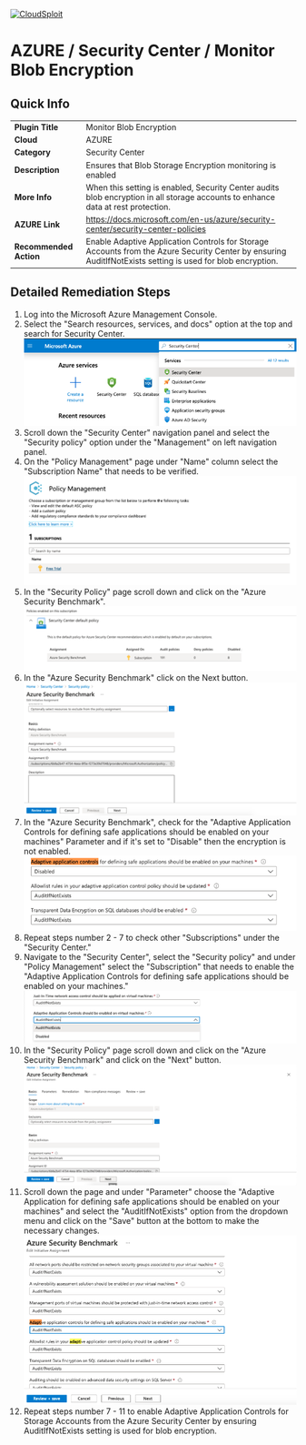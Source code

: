 [![CloudSploit](https://cloudsploit.com/img/logo-new-big-text-100.png "CloudSploit")](https://cloudsploit.com)

# AZURE / Security Center / Monitor Blob Encryption

## Quick Info

| | |
|-|-|
| **Plugin Title** | Monitor Blob Encryption |
| **Cloud** | AZURE |
| **Category** | Security Center |
| **Description** | Ensures that Blob Storage Encryption monitoring is enabled |
| **More Info** | When this setting is enabled, Security Center audits blob encryption in all storage accounts to enhance data at rest protection. |
| **AZURE Link** | https://docs.microsoft.com/en-us/azure/security-center/security-center-policies |
| **Recommended Action** | Enable Adaptive Application Controls for Storage Accounts from the Azure Security Center by ensuring AuditIfNotExists setting is used for blob encryption. |

## Detailed Remediation Steps

1. Log into the Microsoft Azure Management Console.
2. Select the "Search resources, services, and docs" option at the top and search for Security Center. </br> <img src="/resources/azure/securitycenter/monitor-blob-encryption/step2.png"/>
3. Scroll down the "Security Center" navigation panel and select the "Security policy" option under the "Management" on left navigation panel.</br> 
4. On the "Policy Management" page under "Name" column select the "Subscription Name" that needs to be verified.</br> <img src="/resources/azure/securitycenter/monitor-blob-encryption/step4.png"/>
5. In the "Security Policy" page scroll down and click on the "Azure Security Benchmark".</br> <img src="/resources/azure/securitycenter/monitor-blob-encryption/step5.png"/>
6. In the "Azure Security Benchmark" click on the Next button.</br> <img src="/resources/azure/securitycenter/monitor-blob-encryption/step6.png"/>
7. In the "Azure Security Benchmark", check for the "Adaptive Application Controls for defining safe applications should be enabled on your machines" Parameter and if it's set to "Disable" then the encryption is not enabled.</br> <img src="/resources/azure/securitycenter/monitor-blob-encryption/step7.png"/>
8. Repeat steps number 2 - 7 to check other "Subscriptions" under the "Security Center."</br>
9. Navigate to the "Security Center", select the "Security policy" and under "Policy Management" select the "Subscription" that needs to enable the "Adaptive Application  Controls for defining safe applications should be enabled on your machines."</br> <img src="/resources/azure/securitycenter/monitor-blob-encryption/step9.png"/>
10. In the "Security Policy" page scroll down and click on the "Azure Security Benchmark" and click on the "Next" button. </br> <img src="/resources/azure/securitycenter/monitor-blob-encryption/step10.png"/>
11. Scroll down the page and under "Parameter" choose the "Adaptive Application for defining safe applications should be enabled on your machines" and select the "AuditIfNotExists" option from the dropdown menu and click on the "Save" button at the bottom to make the necessary changes.</br> <img src="/resources/azure/securitycenter/monitor-blob-encryption/step11.png"/>
12. Repeat steps number 7 - 11 to enable Adaptive Application Controls for Storage Accounts from the Azure Security Center by ensuring AuditIfNotExists setting is used for blob encryption.</br>
